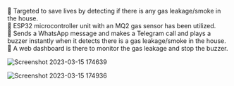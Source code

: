 	Targeted to save lives by detecting if there is any gas leakage/smoke in the house.<br>
	ESP32 microcontroller unit with an MQ2 gas sensor has been utilized.<br>
	Sends a WhatsApp message and makes a Telegram call and plays a buzzer instantly when it detects there is a gas leakage/smoke in the house.<br>
	A web dashboard is there to monitor the gas leakage and stop the buzzer.    <br>

![Screenshot 2023-03-15 174639](https://github.com/user-attachments/assets/70fadf02-a137-4a8e-84be-5c54ebf3082c)

![Screenshot 2023-03-15 174936](https://github.com/user-attachments/assets/b7901952-c25d-44e8-a40c-6f3770d95ee4)
